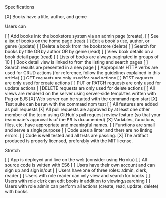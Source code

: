 Specifications

[X]    Books have a title, author, and genre

Users can

[ ]        Add books into the bookstore system via an admin page (create),
[ ]        See a list of books on the home page (read)
[ ]        Edit a book's title, author, or genre (update)
[ ]        Delete a book from the bookstore (delete)
[ ]        Search for books by title OR by author OR by genre (read)
[ ]        View book details on a book detail page (read)
[ ]    Lists of books are always paginated in groups of 10
[ ]    Book detail view is linked to from the listing and search pages
[ ]    Search results are presented in a new page
[ ]    Appropriate HTTP verbs are used for CRUD actions (for reference, follow the guidelines explained in this article)
[ ]        GET requests are only used for read actions
[ ]        POST requests are only used for create actions
[ ]        PUT or PATCH requests are only used for update actions
[ ]        DELETE requests are only used for delete actions
[ ]    All views are rendered on the server using server-side templates written with Pug or EJS
[X]    Web server can be started with the command npm start
[X]    Test suite can be run with the command npm test
[ ]    All features are added as pull requests
[X]    All pull requests are approved by at least one other member of the team using GitHub's pull request review feature (so that your teammate's approval is of the PR is documented)
[X]  Variables, functions, files, etc. have appropriate and meaningful names.
[ ]  Functions are small and serve a single purpose
[ ]  Code uses a linter and there are no linting errors.
[ ]  Code is well tested and all tests are passing.
[X]  The artifact produced is properly licensed, preferably with the MIT license.

Stretch

[ ]    App is deployed and live on the web (consider using Heroku)
[ ]    All source code is written with ES6
[ ]    Users have their own account and can sign up and sign in/out
[ ]    Users have one of three roles: admin, clerk, reader
[ ]        Users with role reader can only view and search for books
[ ]        Users with role clerk can edit books in addition to viewing/searching
[ ]        Users with role admin can perform all actions (create, read, update, delete) with books
